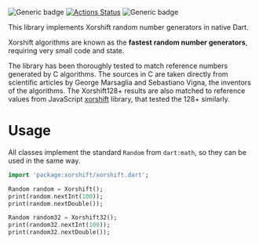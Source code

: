 ![Generic badge](https://img.shields.io/badge/status-draft-red.svg)
[![Actions Status](https://github.com/rtmigo/xorshift/workflows/unittest/badge.svg?branch=master)](https://github.com/rtmigo/xorshift/actions)
![Generic badge](https://img.shields.io/badge/tested_on-Windows_|_MacOS_|_Ubuntu-blue.svg)

This library implements Xorshift random number generators in native Dart.

Xorshift algorithms are known as the **fastest random number generators**, requiring very small code
and state.

The library has been thoroughly tested to match reference numbers generated by C algorithms. The
sources in C are taken directly from scientific articles by George Marsaglia and Sebastiano Vigna,
the inventors of the algorithms. The Xorshift128+ results are also matched to reference values from
JavaScript [xorshift](https://github.com/AndreasMadsen/xorshift) library, that tested the 128+ similarly. 

# Usage

All classes implement the standard `Random` from `dart:math`, so they can be used in the same way. 

``` dart
import 'package:xorshift/xorshift.dart';

Random random = Xorshift();
print(random.nextInt(100));
print(random.nextDouble());

Random random32 = Xorshift32();
print(random32.nextInt(100));
print(random32.nextDouble());
```